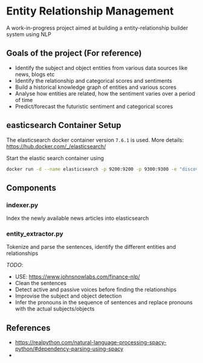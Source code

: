# Entity Relationship Management

A work-in-progress project aimed at building a entity-relationship builder system using NLP



## Goals of the project (For reference)

- Identify the subject and object entities from various data sources like news, blogs etc
- Identify the relationship and categorical scores and sentiments
- Build a historical knowledge graph of entities and various scores
- Analyse how entities are related, how the sentiment varies over a period of time
- Predict/forecast the futuristic sentiment and categorical scores

## easticsearch Container Setup
The elasticsearch docker container version `7.6.1` is used. More details: https://hub.docker.com/_/elasticsearch/

Start the elastic search container using
```bash
docker run -d --name elasticsearch -p 9200:9200 -p 9300:9300 -e "discovery.type=single-node" elasticsearch:7.6.1
```

## Components

### indexer.py
Index the newly available news articles into elasticsearch

### entity_extractor.py
Tokenize and parse the sentences, identify the different entities and relationships

*TODO*: 
  - USE: https://www.johnsnowlabs.com/finance-nlp/
  - Clean the sentences
  - Detect active and passive voices before finding the relationships
  - Improvise the subject and object detection
  - Infer the pronouns in the sequence of sentences and replace pronouns with the actual subjects/objects


## References
- https://realpython.com/natural-language-processing-spacy-python/#dependency-parsing-using-spacy
- 
